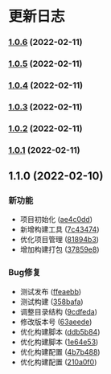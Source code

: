 # 更新日志
### [1.0.6](https://github.com/eliduty/libs/compare/v1.0.5...v1.0.6) (2022-02-11)

### [1.0.5](https://github.com/eliduty/libs/compare/v1.0.4...v1.0.5) (2022-02-11)

### [1.0.4](https://github.com/eliduty/libs/compare/v1.0.3...v1.0.4) (2022-02-11)

### [1.0.3](https://github.com/eliduty/libs/compare/v1.0.2...v1.0.3) (2022-02-11)

### [1.0.2](https://github.com/eliduty/libs/compare/v1.0.1...v1.0.2) (2022-02-11)

### [1.0.1](https://github.com/eliduty/libs/compare/v1.1.0...v1.0.1) (2022-02-11)

## 1.1.0 (2022-02-10)


### 新功能

* 项目初始化 ([ae4c0dd](https://github.com/eliduty/libs/commit/ae4c0dd88abbae9fc9aa1068365bdcb1d1acc804))
* 新增构建工具 ([7c43474](https://github.com/eliduty/libs/commit/7c43474120cacfbc783465bb7e3bfff37618ff8c))
* 优化项目管理 ([81894b3](https://github.com/eliduty/libs/commit/81894b3194bc798cbafd9c21b798f632acf36e46))
* 增加构建打包 ([37859e8](https://github.com/eliduty/libs/commit/37859e835cb81964a6ea8b31369525751dd76841))


### Bug修复

* 测试发布 ([ffeaebb](https://github.com/eliduty/libs/commit/ffeaebb091798b6c234fa469cbfe592c8fb5a9da))
* 测试构建 ([358bafa](https://github.com/eliduty/libs/commit/358bafa9750dbbdc452deb0a1cc37f003d71345e))
* 调整目录结构 ([9cdfeda](https://github.com/eliduty/libs/commit/9cdfedaa34a03fcd79c7521972102245886c1a72))
* 修改版本号 ([63aeede](https://github.com/eliduty/libs/commit/63aeede2b0df257bfb419dfa73d1f9145028cc3e))
* 优化构建脚本 ([ddb5b84](https://github.com/eliduty/libs/commit/ddb5b845d37521b19440db41b6a411865e31fac2))
* 优化构建脚本 ([1e64e53](https://github.com/eliduty/libs/commit/1e64e537e2e833f1bb4d89711a5a984a30ebdfe4))
* 优化构建配置 ([4b7b488](https://github.com/eliduty/libs/commit/4b7b48865aed037a95fa63a7f3d3cd9c68952270))
* 优化构建配置 ([210a0f0](https://github.com/eliduty/libs/commit/210a0f02a6e3a64ddf7d8551714aef6d1c7b712d))
